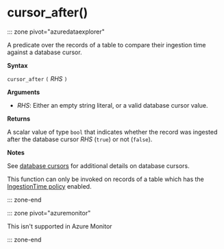 # cursor_after()

::: zone pivot="azuredataexplorer"

A predicate over the records of a table to compare their ingestion time
against a database cursor.

**Syntax**

`cursor_after` `(` *RHS* `)`

**Arguments**

* *RHS*: Either an empty string literal, or a valid database cursor value.

**Returns**

A scalar value of type `bool` that indicates whether the record was ingested
after the database cursor *RHS* (`true`) or not (`false`).

**Notes**

See [database cursors](../management/databasecursor.md) for additional
details on database cursors.

This function can only be invoked on records of a table which has the
[IngestionTime policy](../concepts/ingestiontimepolicy.md) enabled.

::: zone-end

::: zone pivot="azuremonitor"

This isn't supported in Azure Monitor

::: zone-end
